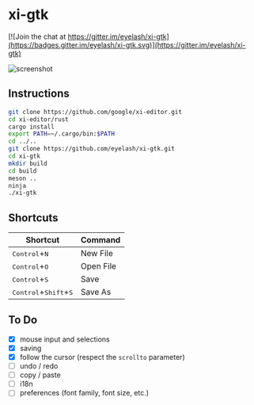 # xi-gtk

[![Join the chat at https://gitter.im/eyelash/xi-gtk](https://badges.gitter.im/eyelash/xi-gtk.svg)](https://gitter.im/eyelash/xi-gtk)

![screenshot](https://raw.githubusercontent.com/eyelash/xi-gtk/master/screenshot.png)

## Instructions

```sh
git clone https://github.com/google/xi-editor.git
cd xi-editor/rust
cargo install
export PATH=~/.cargo/bin:$PATH
cd ../..
git clone https://github.com/eyelash/xi-gtk.git
cd xi-gtk
mkdir build
cd build
meson ..
ninja
./xi-gtk
```

## Shortcuts

Shortcut                                         | Command
-------------------------------------------------|---------
<kbd>Control</kbd>+<kbd>N</kbd>                  | New File
<kbd>Control</kbd>+<kbd>O</kbd>                  | Open File
<kbd>Control</kbd>+<kbd>S</kbd>                  | Save
<kbd>Control</kbd>+<kbd>Shift</kbd>+<kbd>S</kbd> | Save As

## To Do

- [x] mouse input and selections
- [x] saving
- [x] follow the cursor (respect the `scrollto` parameter)
- [ ] undo / redo
- [ ] copy / paste
- [ ] i18n
- [ ] preferences (font family, font size, etc.)

